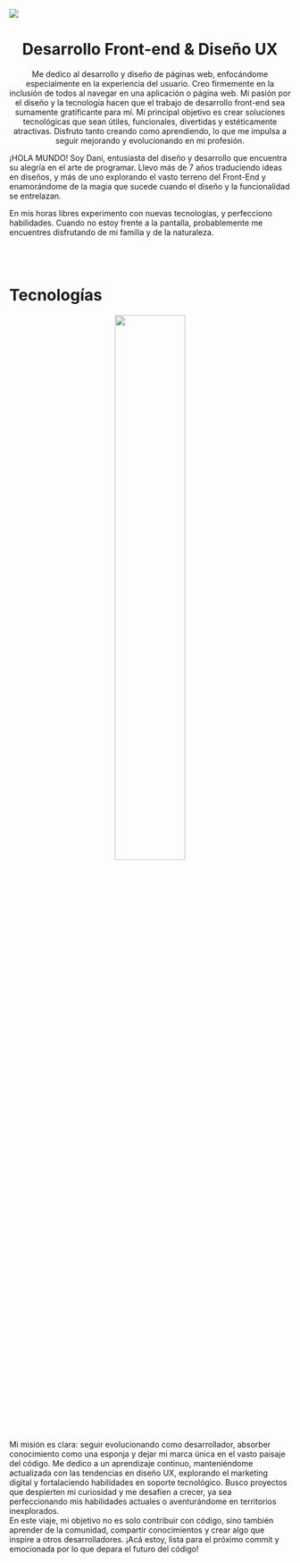 
![](https://user-images.githubusercontent.com/108234679/258645008-cffd3acb-df68-40e1-9007-bdde26768982.png)

<h1 align="center" font-size=23px>Desarrollo Front-end & Diseño UX</h1>

<p align="center" weight="700">
Me dedico al desarrollo y diseño de páginas web, enfocándome especialmente en la experiencia del usuario. Creo firmemente en la inclusión de todos al navegar en una aplicación o página web. Mi pasión por el diseño y la tecnología hacen que el trabajo de desarrollo front-end sea sumamente gratificante para mí. Mi principal objetivo es crear soluciones tecnológicas que sean útiles, funcionales, divertidas y estéticamente atractivas. Disfruto tanto creando como aprendiendo, lo que me impulsa a seguir mejorando y evolucionando en mi profesión.

¡HOLA MUNDO! Soy Dani, entusiasta del diseño y desarrollo que encuentra su alegría en el arte de programar. Llevo más de 7 años traduciendo ideas en diseños, y más de uno explorando el vasto terreno del Front-End y enamorándome de la magia que sucede cuando el diseño y la funcionalidad se entrelazan.

En mis horas libres experimento con nuevas tecnologías, y perfecciono habilidades. Cuando no estoy frente a la pantalla, probablemente me encuentres disfrutando de mi familia y de la naturaleza.

</p>
<br>
<br>

<h1 font-size=14px>Tecnologías</h1>
<p align="center">
  <img width="50%" height="auto" src="https://user-images.githubusercontent.com/108234679/284703702-fa30e314-e0d8-443b-8495-8d2a625cbac6.png">
</p>
<br>
<br>

Mi misión es clara: seguir evolucionando como desarrollador, absorber conocimiento como una esponja y dejar mi marca única en el vasto paisaje del código. Me dedico a un aprendizaje continuo, manteniéndome actualizada con las tendencias en diseño UX, explorando el marketing digital y fortalaciendo habilidades en soporte tecnológico. Busco proyectos que despierten mi curiosidad y me desafíen a crecer, ya sea perfeccionando mis habilidades actuales o aventurándome en territorios inexplorados.
<br>
En este viaje, mi objetivo no es solo contribuir con código, sino también aprender de la comunidad, compartir conocimientos y crear algo que inspire a otros desarrolladores. ¡Acá estoy, lista para el próximo commit y emocionada por lo que depara el futuro del código! 
<br>
